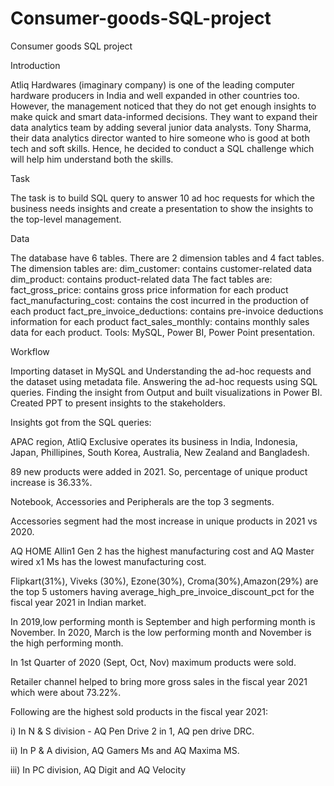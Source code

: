 # Consumer-goods-SQL-project
Consumer goods SQL  project

Introduction

Atliq Hardwares (imaginary company) is one of the leading computer hardware producers in India and well expanded in other countries too. However, the management noticed that they do not get enough insights to make quick and smart data-informed decisions. They want to expand their data analytics team by adding several junior data analysts. Tony Sharma, their data analytics director wanted to hire someone who is good at both tech and soft skills. Hence, he decided to conduct a SQL challenge which will help him understand both the skills.

Task

The task is to build SQL query to answer 10 ad hoc requests for which the business needs insights and create a presentation to show the insights to the top-level management.

Data

The database have 6 tables.
There are 2 dimension tables and 4 fact tables.
The dimension tables are: dim_customer: contains customer-related data dim_product: contains product-related data
The fact tables are: fact_gross_price: contains gross price information for each product fact_manufacturing_cost: contains the cost incurred in the production of each product fact_pre_invoice_deductions: contains pre-invoice deductions information for each product fact_sales_monthly: contains monthly sales data for each product.
Tools:
MySQL, Power BI, Power Point presentation.

Workflow

Importing dataset in MySQL and Understanding the ad-hoc requests and the dataset using metadata file.
Answering the ad-hoc requests using SQL queries.
Finding the insight from Output and built visualizations in Power BI.
Created PPT to present insights to the stakeholders.


Insights got from the SQL queries:

APAC region, AtliQ Exclusive operates its business in India, Indonesia, Japan, Phillipines, South Korea, Australia, New Zealand and Bangladesh.

89 new products were added in 2021. So, percentage of unique product increase is 36.33%.

Notebook, Accessories and Peripherals are the top 3 segments.

Accessories segment had the most increase in unique products in 2021 vs 2020.

AQ HOME Allin1 Gen 2 has the highest manufacturing cost and AQ Master wired x1 Ms has the lowest manufacturing cost.

Flipkart(31%), Viveks (30%), Ezone(30%), Croma(30%),Amazon(29%) are the top 5 ustomers having average_high_pre_invoice_discount_pct for the fiscal year 2021 in Indian market.

In 2019,low performing month is September and high performing month is November. In 2020, March is the low performing month and November is the high performing month.

In 1st Quarter of 2020 (Sept, Oct, Nov) maximum products were sold.

Retailer channel helped to bring more gross sales in the fiscal year 2021 which were about 73.22%.

Following are the highest sold products in the fiscal year 2021:

i) In N & S division - AQ Pen Drive 2 in 1, AQ pen drive DRC.

ii) In P & A division, AQ Gamers Ms and AQ Maxima MS.

iii) In PC division, AQ Digit and AQ Velocity

